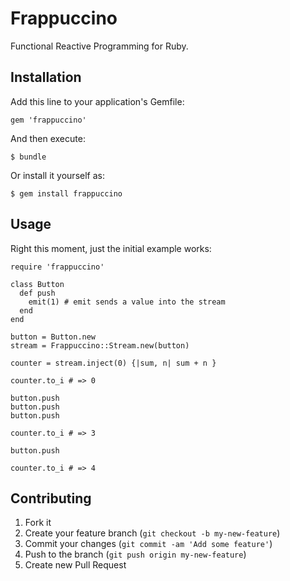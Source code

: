 # Frappuccino

Functional Reactive Programming for Ruby.

## Installation

Add this line to your application's Gemfile:

    gem 'frappuccino'

And then execute:

    $ bundle

Or install it yourself as:

    $ gem install frappuccino

## Usage

Right this moment, just the initial example works:

```
require 'frappuccino'

class Button
  def push
    emit(1) # emit sends a value into the stream
  end
end

button = Button.new
stream = Frappuccino::Stream.new(button)

counter = stream.inject(0) {|sum, n| sum + n }

counter.to_i # => 0

button.push
button.push
button.push

counter.to_i # => 3

button.push

counter.to_i # => 4
```

## Contributing

1. Fork it
2. Create your feature branch (`git checkout -b my-new-feature`)
3. Commit your changes (`git commit -am 'Add some feature'`)
4. Push to the branch (`git push origin my-new-feature`)
5. Create new Pull Request
